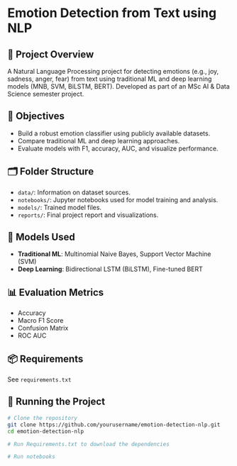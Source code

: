 # Emotion Detection from Text using NLP

## 📘 Project Overview
A Natural Language Processing project for detecting emotions (e.g., joy, sadness, anger, fear) from text using traditional ML and deep learning models (MNB, SVM, BiLSTM, BERT). Developed as part of an MSc AI & Data Science semester project.

## 🎯 Objectives
- Build a robust emotion classifier using publicly available datasets.
- Compare traditional ML and deep learning approaches.
- Evaluate models with F1, accuracy, AUC, and visualize performance.

## 🗂️ Folder Structure
- `data/`: Information on dataset sources.
- `notebooks/`: Jupyter notebooks used for model training and analysis.
- `models/`: Trained model files.
- `reports/`: Final project report and visualizations.

## 🧠 Models Used
- **Traditional ML**: Multinomial Naive Bayes, Support Vector Machine (SVM)
- **Deep Learning**: Bidirectional LSTM (BiLSTM), Fine-tuned BERT

## 📊 Evaluation Metrics
- Accuracy
- Macro F1 Score
- Confusion Matrix
- ROC AUC

## 📦 Requirements
See `requirements.txt`

## 🚀 Running the Project
```bash
# Clone the repository
git clone https://github.com/yourusername/emotion-detection-nlp.git
cd emotion-detection-nlp

# Run Requirements.txt to download the dependencies 

# Run notebooks 
